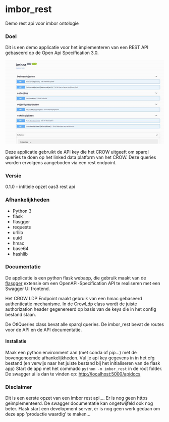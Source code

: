 # imbor_rest
Demo rest api voor imbor ontologie

### Doel
Dit is een demo applicatie voor het implementeren van een REST API gebaseerd op de Open Api Specification 3.0.

![screenshot van de user interface](https://github.com/NielsHoffmann/imbor_rest/blob/master/screenshot.png)

Deze applicatie gebruikt de API key die het CROW uitgeeft om sparql queries te doen op het linked data platform van het CROW. 
Deze queries worden ervolgens aangeboden via een rest endpoint.

### Versie
0.1.0 - intitiele opzet oas3 rest api  


### Afhankelijkheden
* Python 3
* flask
* flasgger
* requests
* urllib
* uuid
* hmac
* base64
* hashlib

### Documentatie
De applicatie is een python flask webapp, die gebruik maakt van de [flasgger](https://github.com/flasgger/flasgger) extensie
om een OpenAPI-Specification API te realiseren met een Swagger UI frontend.

Het CROW LDP Endpoint maakt gebruik van een hmac gebaseerd authenticatie mechanisme. In de CrowLdp class wordt de juiste 
authorization header gegenereerd op basis van de keys die in het config bestand staan.

De OtlQueries class bevat alle sparql queries. De imbor_rest bevat de routes voor de API en de API documentatie.

#### Installatie
Maak een python environment aan (met conda of pip...) met de bovengenoemde afhankelijkheden.
Vul je api key gegevens in in het cfg bestand (en verwijs naar het juiste bestand bij het initialiseren van de flask app)
Start de app met het commado `python -m imbor_rest` in de root folder. De swagger ui is dan te vinden op:
 [http://localhost:5000/apidocs](http://localhost:5000/apidocs) 
 
 ### Disclaimer
 Dit is een eerste opzet van een imbor rest api.... Er is nog geen https geimplementeerd. 
 De swagger documentatie kan ongetwijfeld ook nog beter.
 Flask start een development server, er is nog geen werk gedaan om deze app 'productie waardig' te maken...



